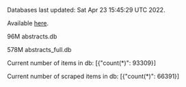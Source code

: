 Databases last updated: Sat Apr 23 15:45:29 UTC 2022. 

Available [here](https://github.com/cbeauhilton/ash-db/releases).


96M	abstracts.db

578M	abstracts_full.db

Current number of items in db:
[{"count(*)": 93309}]

Current number of scraped items in db:
[{"count(*)": 66391}]
